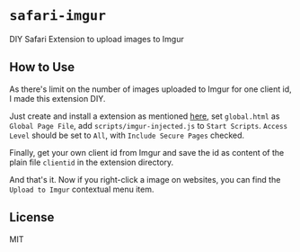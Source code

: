 `safari-imgur`
==============

DIY Safari Extension to upload images to Imgur

How to Use
----------

As there's limit on the number of images uploaded to Imgur for one client id, I made this extension DIY.

Just create and install a extension as mentioned [here](https://developer.apple.com/library/safari/documentation/Tools/Conceptual/SafariExtensionGuide/UsingExtensionBuilder/UsingExtensionBuilder.html), set `global.html` as `Global Page File`, add `scripts/imgur-injected.js` to `Start Scripts`. `Access Level` should be set to `All`, with `Include Secure Pages` checked.

Finally, get your own client id from Imgur and save the id as content of the plain file `clientid` in the extension directory.

And that's it. Now if you right-click a image on websites, you can find the `Upload to Imgur` contextual menu item.

License
-------

MIT
